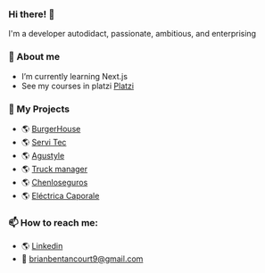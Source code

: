 ### Hi there! 👋
I'm a developer autodidact, passionate, ambitious, and enterprising

### 💬 About me
- I’m currently learning Next.js
- See my courses in platzi [Platzi](https://platzi.com/p/brianbentancourt/ "Platzi")

### 💼 My Projects
- 🌎 [BurgerHouse](https://burgerhouseuy.com "BurgerHouse")
- 🌎 [Servi Tec](https://servitec-uy.web.app "Servi Tec")
- 🌎 [Agustyle](https://agustyle.com "Agustyle")
- 🌎 [Truck manager](https://transportesvillasboas.web.app "Truck manager")
- 🌎 [Chenloseguros](https://chenloseguros.com "Chenloseguros")
- 🌎 [Eléctrica Caporale](https://electricacaporale.com "Eléctrica Caporale")

### 📫 How to reach me:
- 🌎 [Linkedin](https://www.linkedin.com/in/brianbentancourt/ "Linkedin")
- 📩 brianbentancourt9@gmail.com
